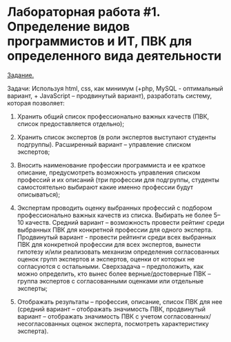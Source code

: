 # Лабораторная работа #1. **Определение видов программистов и ИТ, ПВК для определенного вида деятельности**

<ins>Задание.</ins>

Задачи:
Используя html, css, как минимум (+php, MySQL - оптимальный вариант, + JavaScript – продвинутый вариант), разработать систему, которая позволяет:

1.	Хранить общий список профессионально важных качеств (ПВК, список предоставляется отдельно);

2.	Хранить список экспертов (в роли экспертов выступают студенты подгруппы). Расширенный вариант – управление списком экспертов;

3.	Вносить наименование профессии программиста и ее краткое описание, предусмотреть возможность управления списком профессий и их описаний (три профессии для подгруппы, студенты самостоятельно выбирают какие именно профессии будут описываться);

4.	Экспертам проводить оценку выбранных профессий с подбором профессионально важных качеств из списка. Выбирать не более 5–10 качеств. Средний вариант – возможность провести рейтинг среди выбранных ПВК для конкретной профессии для одного эксперта. Продвинутый вариант - провести рейтинги среди всех выбранных ПВК для конкретной профессии для всех экспертов, вынести гипотезу и/или реализовать механизм определения согласованных оценок групп экспертов и экспертов, оценки от которых не согласуются с остальными. Сверхзадача – предположить, как можно определить, кто вынес более верные/достоверные ПВК – группа экспертов с согласованными оценками или отдельные эксперты;

5.	Отображать результаты – профессия, описание, список ПВК для нее (средний вариант – отображать значимость ПВК, продвинутый вариант – отображать значимость ПВК с учетом согласованных/несогласованных оценок эксперта, посмотреть характеристику эксперта).
